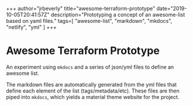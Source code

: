+++
    author="jrbeverly"
    title="awesome-terraform-prototype"
    date="2019-10-05T20:41:57Z"
    description="Prototyping a concept of an awesome-list based on yaml files."
    tags=[
  "awesome-list",
  "markdown",
  "mkdocs",
  "netlify",
  "yml"
]
    +++
    
# Awesome Terraform Prototype

An experiment using `mkdocs` and a series of json/yml files to define an awesome list.

The markdown files are automatically generated from the yml files that define each element of the list (tags/metadata/etc). These files are then piped into `mkdocs`, which yields a material theme website for the project.